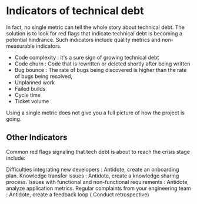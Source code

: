 # Indicators of technical debt

In fact, no single metric can tell the whole story about technical debt. The solution is to look for red flags that indicate technical debt is becoming a potential hindrance. Such indicators include quality metrics and non-measurable indicators.

- Code complexity : it's a sure sign of growing technical debt
- Code churn : Code that is rewritten or deleted shortly after being written
- Bug bounce : The rate of bugs being discovered is higher than the rate of bugs being resolved,
- Unplanned work
- Failed builds
- Cycle time
- Ticket volume

Using a single metric does not give you a full picture of how the project is going.


## Other Indicators
Common red flags signaling that tech debt is about to reach the crisis stage include:

Difficulties integrating new developers : Antidote, create an onboarding plan.
Knowledge transfer issues : Antidote, create a knowledge sharing process.
Issues with functional and non-functional requirements : Antidote, analyze application metrics.
Regular complaints from your engineering team : Antidote, create a feedback loop ( Conduct retrospective)